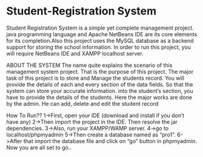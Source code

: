 # Student-Registration System
 
Student Registration System is a simple yet complete management project. java programming
language and Apache NetBeans IDE are its core elements for its completion.Also this project uses the 
MySQL database as a backend support for storing the school information. In order to run this project, you
will require NetBeans IDE and XAMPP localhost server.

ABOUT THE SYSTEM
The name quite explains the scenario of this management system project. That is the purpose of this project.
 The major task of this project is to store and Manage the students record. You will provide the
 details of each and every section of the data fields. So that the system can store your accurate information.
 into the student’s section, you have to provide the details of the students. Here the major works are done by the admin.
 He can add, delete and edit the student record

How To Run??
1->First, open your IDE (download and install if you don’t have any)
2->Then import the project in the IDE. Then resolve the jar dependencies.
3->Also, run your XAMPP/WAMP server.
4->go to localhost/phpmyadmin
5->Then create a database named as “pro1”.
6->After that import the database file and click on “go” button in phpmyadmin.
Now you are all set to go..
